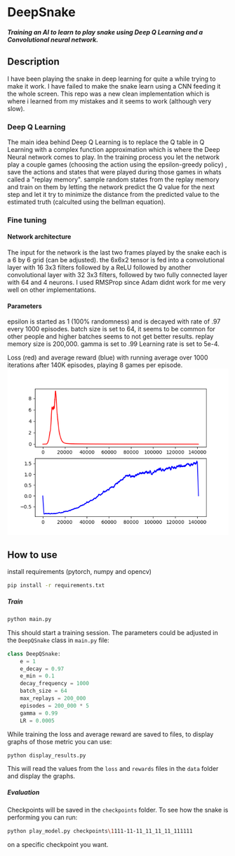 # DeepSnake
##### Training an AI to learn to play snake using Deep Q Learning and a Convolutional neural network.

## Description
I have been playing the snake in deep learning for quite a while trying to make it work.
I have failed to make the snake learn using a CNN feeding it the whole screen.
This repo was a new clean implementation which is where i learned from my mistakes and it seems to work (although 
very slow).

### Deep Q Learning 
The main idea behind Deep Q Learning is to replace the Q table in Q Learning with a complex function approximation 
which is where the Deep Neural network comes to play.
In the training process you let the network play a couple games (choosing the action using the epsilon-greedy policy)
, save the actions and states that were played during those games in whats called a "replay memory".
sample random states from the replay memory and train on them by letting the network predict the Q value for the next
 step and let it try to minimize the distance from the predicted value to the estimated truth (calculted using the 
 bellman equation).

### Fine tuning

#### Network architecture
The input for the network is the last two frames played by the snake each is a 6 by 6 grid (can be adjusted).
the 6x6x2 tensor is fed into a convolutional layer with 16 3x3 filters followed by a ReLU followed by another 
convolutional layer with 32 3x3 filters, followed by two fully connected layer with 64 and 4 neurons.
I used RMSProp since Adam didnt work for me very well on other implementations.

#### Parameters
epsilon is started as 1 (100% randomness) and is decayed with rate of .97 every 1000 episodes.
batch size is set to 64, it seems to be common for other people and higher batches seems to not get better results.
replay memory size is 200,000.
gamma is set to .99
Learning rate is set to 5e-4.


Loss (red) and average reward (blue) with running average over 1000 iterations after 140K episodes, playing 8 games 
per episode.
![140k results](loss_reward_140k.png "results")





## How to use
install requirements (pytorch, numpy and opencv)
```bash
pip install -r requirements.txt
```

##### Train
```bash
python main.py
```

This should start a training session.
The parameters could be adjusted in the `DeepQSnake` class in `main.py` file:
```python
class DeepQSnake:
    e = 1
    e_decay = 0.97
    e_min = 0.1
    decay_frequency = 1000
    batch_size = 64
    max_replays = 200_000
    episodes = 200_000 * 5
    gamma = 0.99
    LR = 0.0005
```

While training the loss and average reward are saved to files, to display graphs of those metric you can use:
```bash
python display_results.py
```
This will read the values from the `loss` and `rewards` files in the `data` folder and display the graphs.


##### Evaluation
Checkpoints will be saved in the `checkpoints` folder.
To see how the snake is performing you can run:
```bash
python play_model.py checkpoints\1111-11-11_11_11_11_111111
```
on a specific checkpoint you want.
